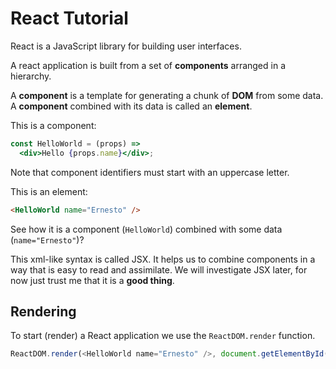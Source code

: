 React Tutorial
==============

React is a JavaScript library for building user interfaces. 

A react application is built from a set of __components__ arranged in a hierarchy. 

A __component__ is a template for generating a chunk of __DOM__ from some data. A __component__ combined with its data is called an __element__.

This is a component:

```jsx
const HelloWorld = (props) =>
  <div>Hello {props.name}</div>;
```

Note that component identifiers must start with an uppercase letter.

This is an element:

```html
<HelloWorld name="Ernesto" />
```

See how it is a component (`HelloWorld`) combined with some data (`name="Ernesto"`)?

This xml-like syntax is called JSX. It helps us to combine components in a way that is easy to read and assimilate. We will investigate JSX later, for now just trust me that it is a __good thing__. 

Rendering
---------

To start (render) a React application we use the `ReactDOM.render` function. 

```javascript 
ReactDOM.render(<HelloWorld name="Ernesto" />, document.getElementById("app"));
```